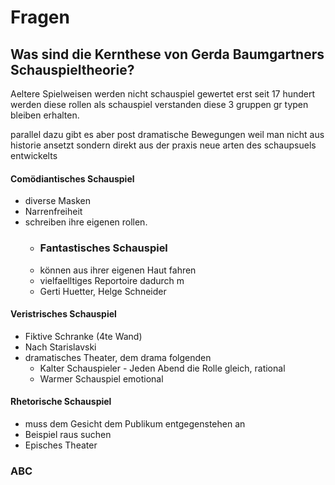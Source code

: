 # Fragen
## Was sind die Kernthese von Gerda Baumgartners Schauspieltheorie?
Aeltere Spielweisen werden nicht schauspiel gewertet
erst seit 17 hundert werden diese rollen als schauspiel verstanden
diese 3 gruppen gr typen bleiben erhalten. 

parallel dazu gibt es aber post dramatische Bewegungen
weil man nicht aus historie ansetzt sondern direkt aus der praxis neue arten des schaupsuels entwickelts

#### Comödiantisches Schauspiel
* diverse Masken
* Narrenfreiheit
* schreiben ihre eigenen rollen. 
	* ### Fantastisches Schauspiel
	* können aus ihrer eigenen Haut fahren
	* vielfaelltiges Reportoire dadurch m
	* Gerti Huetter, Helge Schneider
#### Veristrisches Schauspiel 
* Fiktive Schranke (4te Wand)
* Nach Starislavski 
* dramatisches Theater, dem drama folgenden
	* Kalter Schauspieler - Jeden Abend die Rolle gleich, rational
	* Warmer Schauspiel emotional
#### Rhetorische Schauspiel
* muss dem Gesicht dem Publikum entgegenstehen an 
* Beispiel raus suchen
* Episches Theater



### ABC 